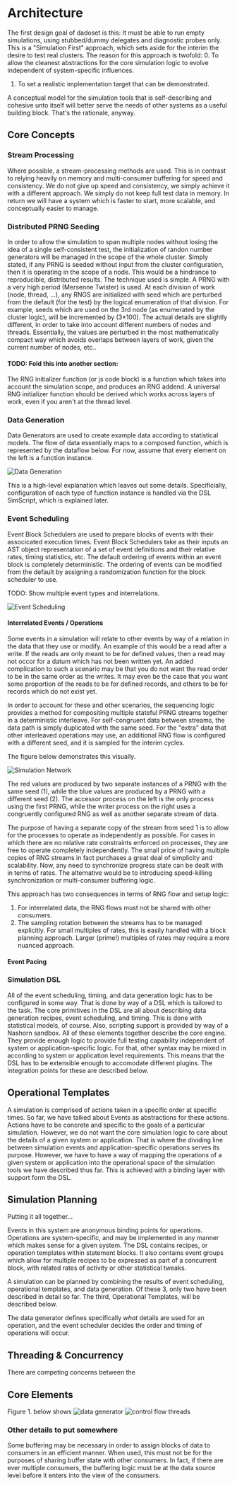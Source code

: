 # Architecture

The first design goal of dadoset is this: It must be able to run empty simulations, using stubbed/dummy delegates and diagnostic probes only. This is a "Simulation First" approach, which sets aside for the interim the desire to test real clusters. The reason for this approach is twofold:
0. To allow the cleanest abstractions for the core simulation logic to evolve independent of system-specific influences.
1. To set a realistic implementation target that can be demonstrated.

A conceptual model for the simulation tools that is self-describing and cohesive unto itself will better serve the needs of other systems as a useful building block. That's the rationale, anyway.

## Core Concepts

### Stream Processing

Where possible, a stream-processing methods are used. This is in contrast to relying heavily on memory and multi-consumer buffering for speed and consistency. We do not give up speed and consistency, we simply achieve it with a different approach. We simply do not keep full test data in memory. In return we will have a system which is faster to start, more scalable, and conceptually easier to manage.

### Distributed PRNG Seeding

In order to allow the simulation to span multiple nodes without losing the idea of a single self-consistent test, the initialization of randon number generators will be managed in the scope of the whole cluster. Simply stated, if any PRNG is seeded without input from the cluster configuration, then it is operating in the scope of a node. This would be a hindrance to reproducible, distributed results. The technique used is simple. A PRNG with a very high period (Mersenne Twister) is used. At each division of work (node, thread, ...), any RNGS are initialized with seed which are perturbed from the default (for the test) by the logical enumeration of that division. For example, seeds which are used on the 3rd node (as enumerated by the cluster logic), will be incremented by (3*100). The actual details are slightly different, in order to take into account different numbers of nodes and threads. Essentially, the values are perturbed in the most mathematically compact way which avoids overlaps between layers of work, given the current number of nodes, etc..

#### TODO: Fold this into another section:

The RNG initializer function (or js code block) is a function which takes into account the simulation scope, and produces an RNG addend. A universal RNG initializer function should be derived which works across layers of work, even if you aren't at the thread level.

### Data Generation

Data Generators are used to create example data according to statistical models. The flow of data essentially maps to a composed function, which is represented by the dataflow below. For now, assume that every element on the left is a function instance.

![Data Generation](DataGeneration.png)

This is a high-level explanation which leaves out some details. Specificially, configuration of each type of function instance is handled via the DSL SimScript, which is explained later.

### Event Scheduling

Event Block Schedulers are used to prepare blocks of events with their associcated execution times. Event Block Schedulers take as their inputs an AST object representation of a set of event definitions and their relative rates, timing statistics, etc. The default ordering of events within an event block is completely deterministic. The ordering of events can be modified from the default by assigning a randomization function for the block scheduler to use.

TODO: Show multiple event types and interrelations.

![Event Scheduling](EventScheduling.png)

#### Interrelated Events / Operations

Some events in a simulation will relate to other events by way of a relation in the data that they use or modify. An example of this would be a read after a write. If the reads are only meant to be for defined values, then a read may not occor for a datum which has not been written yet. An added complication to such a scenario may be that you do not want the read order to be in the same order as the writes. It may even be the case that you want some proportion of the reads to be for defined records, and others to be for records which do not exist yet.

In order to account for these and other scenarios, the sequencing logic provides a method for compositing multiple stateful PRNG streams together in a deterministic interleave. For self-congruent data between streams, the data path is simply duplicated with the same seed. For the "extra" data that other interleaved operations may use, an additional RNG flow is configured with a different seed, and it is sampled for the interim cycles.

The figure below demonstrates this visually.

![Simulation Network](SimNetRNGs.png)

The red values are produced by two separate instances of a PRNG with the same seed (1), while the blue values are produced by a PRNG with a different seed (2). The accessor process on the left is the only process using the first PRNG, while the writer process on the right uses a congruently configured RNG as well as another separate stream of data.

The purpose of having a separate copy of the stream from seed 1 is to allow for the processes to operate as  independently as possible. For cases in which there are no relative rate constraints enforced on processes, they are free to operate completely independently. The small price of having multiple copies of RNG streams in fact purchases a great deal of simplicity and scalability. Now, any need to synchronize progress state can be dealt with in terms of rates. The alternative would be to introducing speed-killing synchronization or multi-consumer buffering logic.

This approach has two consequences in terms of RNG flow and setup logic:
1. For interrelated data, the RNG flows must not be shared with other consumers.
2. The sampling rotation between the streams has to be managed explicitly. For small multiples of rates, this is easily handled with a block planning approach. Larger (prime!) multiples of rates may require a more nuanced approach.

#### Event Pacing



### Simulation DSL

All of the event scheduling, timing, and data generation logic has to be configured in some way. That is done by way of a DSL which is tailored to the task. The core primitives in the DSL are all about describing data generation recipes, event scheduling, and timing. This is done with statistical models, of course. Also, scripting support is provided by way of a Nashorn sandbox. All of these elements together describe the core engine. They provide enough logic to provide full testing capability independent of system or application-specific logic. For that, other syntax may be mixed in according to system or application level requirements. This means that the DSL has to be extensible enough to accomodate different plugins. The integration points for these are described below.

## Operational Templates

A simulation is comprised of actions taken in a specific order at specific times. So far, we have talked about Events as abstractions for these actions. Actions have to be concrete and specific to the goals of a particular simulation. However, we do not want the core simulation logic to care about the details of a given system or application. That is where the dividing line between simulation events and application-specific operations serves its purpose. However, we have to have a way of mapping the operations of a given system or application into the operational space of the simulation tools we have described thus far. This is achieved with a binding layer with support form the DSL.



## Simulation Planning
Putting it all together...

Events in this system are anonymous binding points for operations. Operations are system-specific, and may be implemented in any manner which makes sense for a given system. The DSL contains recipes, or operation templates within statement blocks. It also contains event groups which allow for multiple recipes to be expressed as part of a concurrent block, with related rates of activity or other statistical tweaks.

A simulation can be planned by combining the results of event scheduling, operational templates, and data generation. Of these 3, only two have been described in detail so far. The third, Operational Templates, will be described below.

The data generator defines specifically *what* details are used for an operation, and the event scheduler decides the order and timing of operations will occur.

## Threading & Concurrency
There are competing concerns between the 

## Core Elements

Figure 1. below shows 
![data generator](relatable_studies.svg)
![control flow threads](control_flow_threads.svg)

### Other details to put somewhere
Some buffering may be necessary in order to assign blocks of data to consumers in an efficient manner. When used, this must not be for the purposes of sharing buffer state with other consumers. In fact, if there are ever multiple consumers, the buffering logic must be at the data source level before it enters into the view of the consumers.
